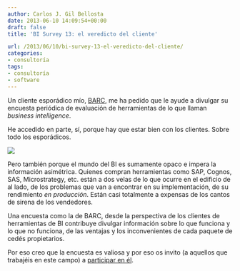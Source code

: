 ```yaml
---
author: Carlos J. Gil Bellosta
date: 2013-06-10 14:09:54+00:00
draft: false
title: 'BI Survey 13: el veredicto del cliente'

url: /2013/06/10/bi-survey-13-el-veredicto-del-cliente/
categories:
- consultoría
tags:
- consultoría
- software
---
```


Un cliente esporádico mío, [BARC](http://barc.de/), me ha pedido que le ayude a divulgar su encuesta periódica de evaluación de herramientas de lo que llaman _business intelligence_.

He accedido en parte, sí, porque hay que estar bien con los clientes. Sobre todo los esporádicos.

[![](/wp-uploads/2013/06/bisurvey13-blue-font-on-white-600x83.jpg)
](https://digiumenterprise.com/answer?link=1342-6Y5AHPYD)

Pero también porque el mundo del BI es sumamente opaco e impera la información asimétrica. Quienes compran herramientas como SAP, Cognos, SAS, Microstrategy, etc. están a dos velas de lo que ocurre en el edificio de al lado, de los problemas que van a encontrar en su implementación, de su rendimiento _en producción_. Están casi totalmente a expensas de los cantos de sirena de los vendedores.

Una encuesta como la de BARC, desde la perspectiva de los clientes de herramientas de BI contribuye divulgar información sobre lo que funciona y lo que no funciona, de las ventajas y los inconvenientes de cada paquete de cedés propietarios.

Por eso creo que la encuesta es valiosa y por eso os invito (a aquellos que trabajéis en este campo) a [participar en él](https://digiumenterprise.com/answer?link=1342-6Y5AHPYD).
